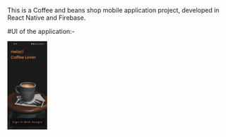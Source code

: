 This is a Coffee and beans shop mobile application project, developed in React Native and Firebase.

#UI of the application:-

<img src="./src/assets/result_images/image7.jpg" height="200"/>
